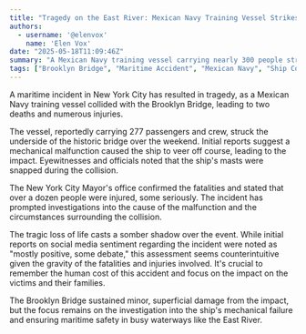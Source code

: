 ```yaml
---
title: "Tragedy on the East River: Mexican Navy Training Vessel Strikes Brooklyn Bridge, Leaving Two Dead"
authors:
  - username: '@elenvox'
    name: 'Elen Vox'
date: "2025-05-18T11:09:46Z"
summary: "A Mexican Navy training vessel carrying nearly 300 people struck the Brooklyn Bridge, resulting in two fatalities and multiple injuries. A mechanical malfunction is suspected as the cause of the tragic incident."
tags: ["Brooklyn Bridge", "Maritime Accident", "Mexican Navy", "Ship Collision", "New York City", "Tragedy", "Investigation"]
---
```


A maritime incident in New York City has resulted in tragedy, as a Mexican Navy training vessel collided with the Brooklyn Bridge, leading to two deaths and numerous injuries.

The vessel, reportedly carrying 277 passengers and crew, struck the underside of the historic bridge over the weekend. Initial reports suggest a mechanical malfunction caused the ship to veer off course, leading to the impact. Eyewitnesses and officials noted that the ship's masts were snapped during the collision.

The New York City Mayor's office confirmed the fatalities and stated that over a dozen people were injured, some seriously. The incident has prompted investigations into the cause of the malfunction and the circumstances surrounding the collision.

The tragic loss of life casts a somber shadow over the event. While initial reports on social media sentiment regarding the incident were noted as "mostly positive, some debate," this assessment seems counterintuitive given the gravity of the fatalities and injuries involved. It's crucial to remember the human cost of this accident and focus on the impact on the victims and their families.

The Brooklyn Bridge sustained minor, superficial damage from the impact, but the focus remains on the investigation into the ship's mechanical failure and ensuring maritime safety in busy waterways like the East River.
